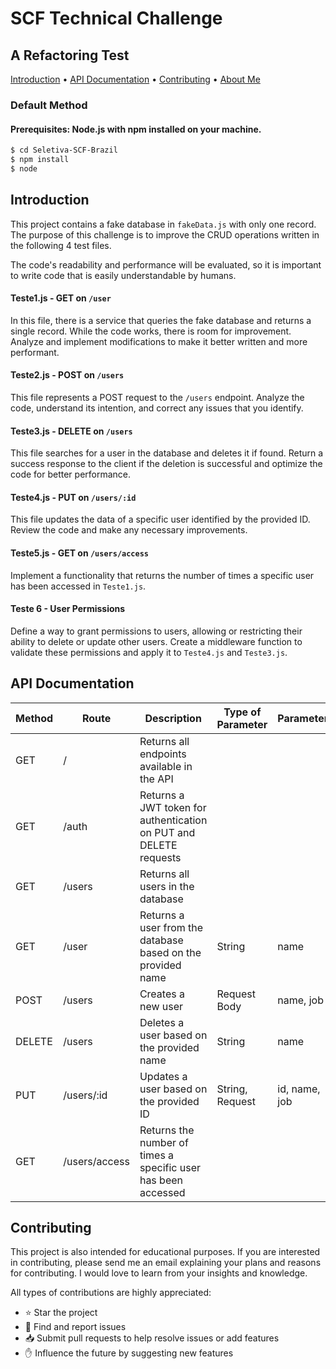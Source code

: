 # SCF Technical Challenge
## A Refactoring Test

[Introduction](#introduction) •
[API Documentation](#api-documentation) •
[Contributing](#contributing) •
[About Me](https://github.com/murilorrr)

### Default Method

#### Prerequisites: Node.js with npm installed on your machine.

```sh
$ cd Seletiva-SCF-Brazil
$ npm install
$ node 
```

## Introduction

This project contains a fake database in `fakeData.js` with only one record. The purpose of this challenge is to improve the CRUD operations written in the following 4 test files.

The code's readability and performance will be evaluated, so it is important to write code that is easily understandable by humans.

#### Teste1.js - GET on `/user`

In this file, there is a service that queries the fake database and returns a single record. While the code works, there is room for improvement. Analyze and implement modifications to make it better written and more performant.

#### Teste2.js - POST on `/users`

This file represents a POST request to the `/users` endpoint. Analyze the code, understand its intention, and correct any issues that you identify.

#### Teste3.js - DELETE on `/users`

This file searches for a user in the database and deletes it if found. Return a success response to the client if the deletion is successful and optimize the code for better performance.

#### Teste4.js - PUT on `/users/:id`

This file updates the data of a specific user identified by the provided ID. Review the code and make any necessary improvements.

#### Teste5.js - GET on `/users/access`

Implement a functionality that returns the number of times a specific user has been accessed in `Teste1.js`.

#### Teste 6 - User Permissions

Define a way to grant permissions to users, allowing or restricting their ability to delete or update other users. Create a middleware function to validate these permissions and apply it to `Teste4.js` and `Teste3.js`.

## API Documentation

| Method | Route              | Description                                                      | Type of Parameter | Parameters     |
| ------ | ------------------ | ---------------------------------------------------------------- | ----------------- | -------------- |
| GET    | /                  | Returns all endpoints available in the API                       |                   |                |
| GET    | /auth              | Returns a JWT token for authentication on PUT and DELETE requests |                   |                |
| GET    | /users             | Returns all users in the database                                |                   |                |
| GET    | /user              | Returns a user from the database based on the provided name      | String            | name           |
| POST   | /users             | Creates a new user                                               | Request Body      | name, job      |
| DELETE | /users             | Deletes a user based on the provided name                        | String            | name           |
| PUT    | /users/:id         | Updates a user based on the provided ID                          | String, Request   | id, name, job  |
| GET    | /users/access      | Returns the number of times a specific user has been accessed     |                   |                |

## Contributing

This project is also intended for educational purposes. If you are interested in contributing, please send me an email explaining your plans and reasons for contributing. I would love to learn from your insights and knowledge.

All types of contributions are highly appreciated:

- ⭐️ Star the project
- 🐛 Find and report issues
- 📥 Submit pull requests to help resolve issues or add features
- ✋ Influence the future by suggesting new features

